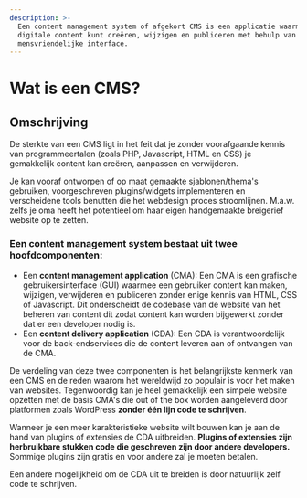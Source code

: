 ```yaml
---
description: >-
  Een content management system of afgekort CMS is een applicatie waarmee je
  digitale content kunt creëren, wijzigen en publiceren met behulp van een
  mensvriendelijke interface.
---
```


# Wat is een CMS?

## Omschrijving

De sterkte van een CMS ligt in het feit dat je zonder voorafgaande kennis van programmeertalen (zoals PHP, Javascript, HTML en CSS) je gemakkelijk content kan creëren, aanpassen en verwijderen.&#x20;

Je kan vooraf ontworpen of op maat gemaakte sjablonen/thema's gebruiken, voorgeschreven plugins/widgets implementeren en verscheidene tools benutten die het webdesign proces stroomlijnen. M.a.w. zelfs je oma heeft het potentieel om haar eigen handgemaakte breigerief website op te zetten.

### **Een content management system bestaat uit twee hoofdcomponenten:**

* Een **content management application** (CMA): Een CMA is een grafische gebruikersinterface (GUI) waarmee een gebruiker content kan maken, wijzigen, verwijderen en publiceren zonder enige kennis van HTML, CSS of Javascript. Dit onderscheidt de codebase van de website van het beheren van content dit zodat content kan worden bijgewerkt zonder dat er een developer nodig is.
* Een **content delivery application** (CDA): Een CDA is verantwoordelijk voor de back-endservices die de content leveren aan of ontvangen van de CMA.

De verdeling van deze twee componenten is het belangrijkste kenmerk van een CMS en de reden waarom het wereldwijd zo populair is voor het maken van websites. Tegenwoordig kan je heel gemakkelijk een simpele website opzetten met de basis CMA's die out of the box worden aangeleverd door platformen zoals WordPress **zonder één lijn code te schrijven**.

Wanneer je een meer karakteristieke website wilt bouwen kan je aan de hand van plugins of extensies de CDA uitbreiden. **Plugins of extensies zijn herbruikbare stukken code die geschreven zijn door andere developers.** Sommige plugins zijn gratis en voor andere zal je moeten betalen.

Een andere mogelijkheid om de CDA uit te breiden is door natuurlijk zelf code te schrijven.&#x20;
